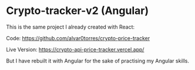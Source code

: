 # Crypto-tracker-v2 (Angular)

This is the same project I already created with React: 

Code: https://github.com/alvar0torres/crypto-price-tracker

Live Version: https://crypto-api-price-tracker.vercel.app/

But I have rebuilt it with Angular for the sake of practising my Angular skills.
